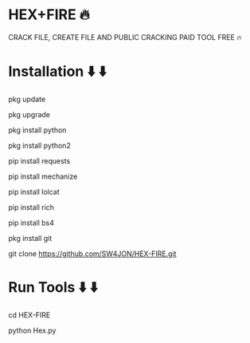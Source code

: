 # HEX+FIRE 🔥
CRACK FILE, CREATE FILE AND PUBLIC CRACKING PAID TOOL FREE 🔥 

# Installation ⬇️ ⬇️
pkg update

pkg upgrade

pkg install python

pkg install python2

pip install requests

pip install mechanize

pip install lolcat

pip install rich

pip install bs4

pkg install git

git clone https://github.com/SW4JON/HEX-FIRE.git



# Run Tools ⬇️ ⬇️ 

cd HEX-FIRE

python Hex.py
